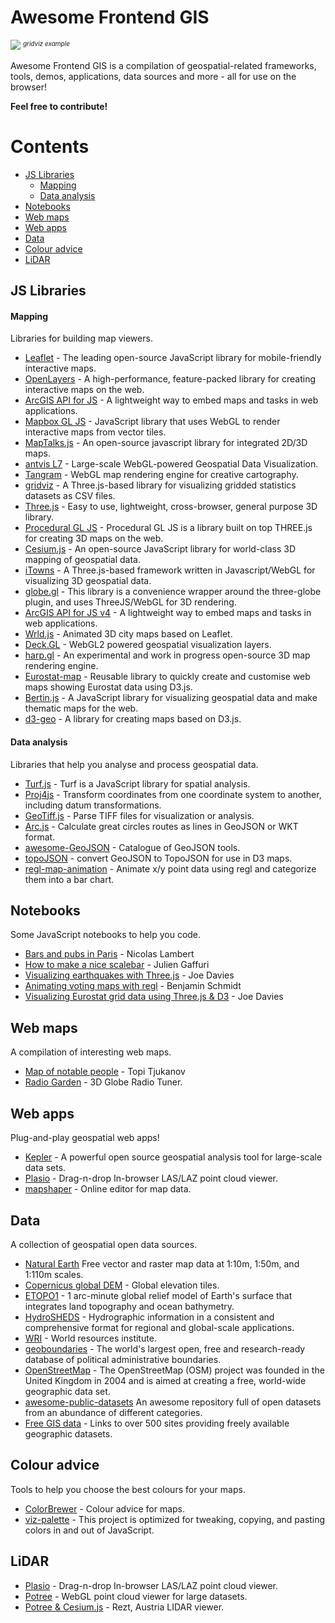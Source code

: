 # Awesome Frontend GIS

<p>
    <img src='https://user-images.githubusercontent.com/25485293/191950255-cbd83c6a-4880-4c0a-a665-b59a21467702.PNG'></img>
    <sup><em id="banner-caption" style="font-size: 10px !important;">gridviz example</em></sub>
</p>


Awesome Frontend GIS is a compilation of geospatial-related frameworks, tools, demos, applications, data sources and more - all for use on the browser!

**Feel free to contribute!**

# Contents
  - [JS Libraries](#js-libraries)
    - [Mapping](#mapping) 
    - [Data analysis](#data-analysis)
  - [Notebooks](#notebooks)
  - [Web maps](#web-maps)
  - [Web apps](#web-apps)
  - [Data](#data)
  - [Colour advice](#colour-advice)
  - [LiDAR](#lidar)

## JS Libraries

  #### Mapping
  Libraries for building map viewers.
  - [Leaflet](https://leafletjs.com/) - The leading open-source JavaScript library for mobile-friendly interactive maps.
  - [OpenLayers](https://openlayers.org/) - A high-performance, feature-packed library for creating interactive maps on the web.
  - [ArcGIS API for JS](https://developers.arcgis.com/javascript/latest/release-notes/) - A lightweight way to embed maps and tasks in web applications.
  - [Mapbox GL JS](https://docs.mapbox.com/mapbox-gl-js/examples/) - JavaScript library that uses WebGL to render interactive maps from vector tiles.
  - [MapTalks.js](https://github.com/maptalks/maptalks.js) - An open-source javascript library for integrated 2D/3D maps.
  - [antvis L7](https://github.com/antvis/L7) - Large-scale WebGL-powered Geospatial Data Visualization.
  - [Tangram](https://github.com/tangrams/tangram) - WebGL map rendering engine for creative cartography.
  - [gridviz](https://github.com/eurostat/gridviz) - A Three.js-based library for visualizing gridded statistics datasets as CSV files. 
  - [Three.js](https://github.com/mrdoob/three.js) - Easy to use, lightweight, cross-browser, general purpose 3D library.
  - [Procedural GL JS](https://github.com/felixpalmer/procedural-gl-js) - Procedural GL JS is a library built on top THREE.js for creating 3D maps on the web.
  - [Cesium.js](https://cesiumjs.org/) - An open-source JavaScript library for world-class 3D mapping of geospatial data.
  - [iTowns](https://github.com/iTowns/itowns) - A Three.js-based framework written in Javascript/WebGL for visualizing 3D geospatial data.
  - [globe.gl](https://globe.gl/) - This library is a convenience wrapper around the three-globe plugin, and uses ThreeJS/WebGL for 3D rendering.
  - [ArcGIS API for JS v4](https://developers.arcgis.com/javascript/) - A lightweight way to embed maps and tasks in web applications.
  - [Wrld.js](https://github.com/wrld3d/wrld.js/) - Animated 3D city maps based on Leaflet.
  - [Deck.GL](https://github.com/uber/deck.gl) - WebGL2 powered geospatial visualization layers.
  - [harp.gl](https://github.com/heremaps/harp.gl) - An experimental and work in progress open-source 3D map rendering engine.
  - [Eurostat-map](https://github.com/eurostat/eurostat-map.js) - Reusable library to quickly create and customise web maps showing Eurostat data using D3.js.
  - [Bertin.js](https://github.com/neocarto/bertin) - A JavaScript library for visualizing geospatial data and make thematic maps for the web.
  - [d3-geo](https://github.com/d3/d3-geo) - A library for creating maps based on D3.js.

  #### Data analysis
  Libraries that help you analyse and process geospatial data.
  - [Turf.js](https://github.com/Turfjs/turf) - Turf is a JavaScript library for spatial analysis.
  - [Proj4js](https://github.com/proj4js/proj4js) - Transform coordinates from one coordinate system to another, including datum transformations.
  - [GeoTiff.js](https://github.com/geotiffjs/geotiff.js) - Parse TIFF files for visualization or analysis.
  - [Arc.js](https://github.com/springmeyer/arc.js) - Calculate great circles routes as lines in GeoJSON or WKT format.
  - [awesome-GeoJSON](https://github.com/tmcw/awesome-geojson) - Catalogue of GeoJSON tools.
  - [topoJSON](https://github.com/topojson/topojson) - convert GeoJSON to TopoJSON for use in D3 maps.
  - [regl-map-animation](https://github.com/eurostat/regl-map-animation) - Animate x/y point data using regl and categorize them into a bar chart.

## Notebooks
Some JavaScript notebooks to help you code.
- [Bars and pubs in Paris](https://observablehq.com/@neocartocnrs/bars-pubs-in-paris) - Nicolas Lambert
- [How to make a nice scalebar](https://observablehq.com/@jgaffuri/nice-scale-bar) - Julien Gaffuri
- [Visualizing earthquakes with Three.js](https://observablehq.com/@joewdavies/visualizing-earthquakes-with-three-js) - Joe Davies
- [Animating voting maps with regl](https://observablehq.com/@bmschmidt/animating-voting-maps-with-regl) - Benjamin Schmidt
- [Visualizing Eurostat grid data using Three.js & D3](https://observablehq.com/@joewdavies/visualizing-eurostat-grid-data-using-three-js-d3) - Joe Davies

## Web maps
A compilation of interesting web maps.
- [Map of notable people](https://tjukanovt.github.io/notable-people) - Topi Tjukanov
- [Radio Garden](https://radio.garden/) - 3D Globe Radio Tuner.

## Web apps
Plug-and-play geospatial web apps!

- [Kepler](https://kepler.gl/demo) - A powerful open source geospatial analysis tool for large-scale data sets.
- [Plasio](https://github.com/verma/plasio) - Drag-n-drop In-browser LAS/LAZ point cloud viewer.
- [mapshaper](https://mapshaper.org/) - Online editor for map data.
  
## Data
A collection of geospatial open data sources.
- [Natural Earth](https://www.naturalearthdata.com/) Free vector and raster map data at 1:10m, 1:50m, and 1:110m scales.
- [Copernicus global DEM](https://ec.europa.eu/eurostat/web/gisco/geodata/reference-data/elevation/copernicus-dem/elevation) - Global elevation tiles.
- [ETOPO1](https://www.ngdc.noaa.gov/mgg/global/) - 1 arc-minute global relief model of Earth's surface that integrates land topography and ocean bathymetry.
- [HydroSHEDS](https://www.hydrosheds.org/) - Hydrographic information in a consistent and comprehensive format for regional and global-scale applications.
- [WRI](https://www.wri.org/data) - World resources institute.
- [geoboundaries](https://www.geoboundaries.org/) - The world's largest open, free and research-ready database of political administrative boundaries.
- [OpenStreetMap](https://www.geofabrik.de/data/download.html) - The OpenStreetMap (OSM) project was founded in the United Kingdom in 2004 and is aimed at creating a free, world-wide geographic data set.
- [awesome-public-datasets](https://github.com/awesomedata/awesome-public-datasets) An awesome repository full of open datasets from an abundance of different categories.
- [Free GIS data](https://freegisdata.rtwilson.com/) - Links to over 500 sites providing freely available geographic datasets.


## Colour advice
Tools to help you choose the best colours for your maps.
- [ColorBrewer](https://colorbrewer2.org/) - Colour advice for maps.
- [viz-palette](https://projects.susielu.com/viz-palette) - This project is optimized for tweaking, copying, and pasting colors in and out of JavaScript.

## LiDAR
- [Plasio](https://github.com/verma/plasio) - Drag-n-drop In-browser LAS/LAZ point cloud viewer.
- [Potree](https://github.com/potree/potree) - WebGL point cloud viewer for large datasets.
- [Potree & Cesium.js](http://potree.org/potree/examples/cesium_retz.html) - Rezt, Austria LIDAR viewer.

